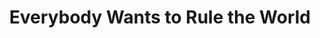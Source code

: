 ---
categories: [tab]
layout: tab
title: Everybody Wants to Rule the World
directory: everybody_wants_to_rule_the_world
file: ewtrtw
permalink: /tab/ewtrtw/
---